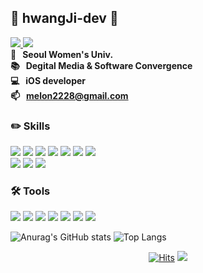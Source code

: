 ## 🐰 hwangJi-dev 🐰
 <a href="https://borabong.tistory.com/"> <img src="https://img.shields.io/badge/Tech Blog-black?style=flat&logo=Swift&logoColor=white"/> </a> 
<a href="https://short-success-6aa.notion.site/Jieun-Hwang-c5ef29667c50413c83d950b6fc07ae1c"> <img src="https://img.shields.io/badge/Notion-black?style=flat&logo=Notion&logoColor=white"/> </a></br>
**🏫 &nbsp; Seoul Women's Univ.</br>
📚 &nbsp; Degital Media & Software Convergence </br>
💻 &nbsp; iOS developer </br>
📫 &nbsp; melon2228@gmail.com </br>**

### ✏️ Skills 
<img src="https://img.shields.io/badge/Swift-FA7343?style=flat&logo=Swift&logoColor=white"/> <img src="https://img.shields.io/badge/TypeScript-3178C6?style=flat&logo=TypeScript&logoColor=white"/> <img src="https://img.shields.io/badge/JavaScript-F7DF1E?style=flat&logo=JavaScript&logoColor=white"/>
<img src="https://img.shields.io/badge/MySQL-4479A1?style=flat&logo=MySQL&logoColor=white"/>
<img src="https://img.shields.io/badge/MongoDB-47A248?style=flat&logo=MongoDB&logoColor=white"/>
<img src="https://img.shields.io/badge/C++-00599C?style=flat&logo=C++&logoColor=white"/>
<img src="https://img.shields.io/badge/python-3776AB?style=flat&logo=python&logoColor=white"/> </br>
<img src="https://img.shields.io/badge/Adobe Illustrator-FF9A00?style=flat&logo=Adobeillustrator&logoColor=white"/>
<img src="https://img.shields.io/badge/Adobe After Effects-9999FF?style=flat&logo=AdobeAfterEffects&logoColor=white"/> <img src="https://img.shields.io/badge/Adobe Premiere Pro-9999FF?style=flat&logo=AdobePremierePro&logoColor=white"/>


### 🛠 Tools 
<img src="https://img.shields.io/badge/XCode-147EFB?style=flat&logo=XCode&logoColor=white"/> <img src="https://img.shields.io/badge/Visual Studio Code-007ACC?style=flat&logo=VisualStudioCode&logoColor=white"/>
<img src="https://img.shields.io/badge/Visual Studio-5C2D91?style=flat&logo=VisualStudio&logoColor=white"/>
<img src="https://img.shields.io/badge/Unity-000000?style=flat&logo=Unity&logoColor=white"/>
<img src="https://img.shields.io/badge/Pycharm-000000?style=flat&logo=Pycharm&logoColor=white"/>
<img src="https://img.shields.io/badge/Postman-FF6C37?style=flat&logo=Postman&logoColor=white"/>
<img src="https://img.shields.io/badge/Figma-F24E1E?style=flat&logo=Figma&logoColor=white"/>


![Anurag's GitHub stats](https://github-readme-stats-sand-six-91.vercel.app/api?username=hwangJi-dev&show_icons=true&count_private=true&line_height=20&theme=dracula&hide=stars)
![Top Langs](https://github-readme-stats.vercel.app/api/top-langs/?username=hwangJi-dev&layout=compact&theme=dracula)

<div align=center>
  
[![Hits](https://hits.seeyoufarm.com/api/count/incr/badge.svg?url=https%3A%2F%2Fgithub.com%2FhwangJi-dev&count_bg=%23D3A1FF&title_bg=%2331006E&icon=github.svg&icon_color=%23FFFEFF&title=hits&edge_flat=false)](https://hits.seeyoufarm.com)
<a href="https://github.com/hwangJi-dev"><img src="https://img.shields.io/github/followers/hwangJi-dev?logoColor=%5C&style=social"/> </a> 
</div>
